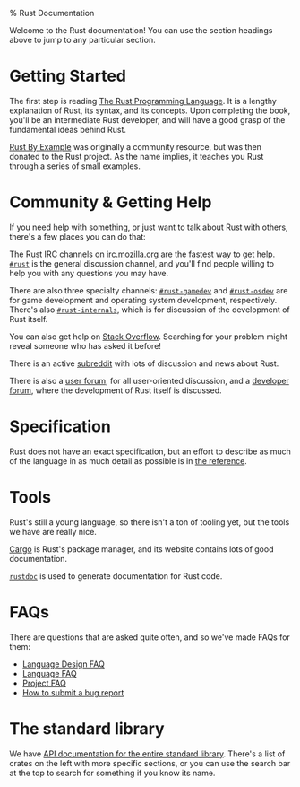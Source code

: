% Rust Documentation

Welcome to the Rust documentation! You can use the section headings above
to jump to any particular section.

# Getting Started

The first step is reading [The Rust Programming Language](book/index.html). It
is a lengthy explanation of Rust, its syntax, and its concepts. Upon completing
the book, you'll be an intermediate Rust developer, and will have a good grasp
of the fundamental ideas behind Rust.

[Rust By Example][rbe] was originally a community resource, but was then
donated to the Rust project. As the name implies, it teaches you Rust through a
series of small examples.

[rbe]: http://rustbyexample.com/

# Community & Getting Help

If you need help with something, or just want to talk about Rust with others,
there's a few places you can do that:

The Rust IRC channels on [irc.mozilla.org](http://irc.mozilla.org/) are the
fastest way to get help.
[`#rust`](http://chat.mibbit.com/?server=irc.mozilla.org&channel=%23rust) is
the general discussion channel, and you'll find people willing to help you with
any questions you may have.

There are also three specialty channels:
[`#rust-gamedev`](http://chat.mibbit.com/?server=irc.mozilla.org&channel=%23rust-gamedev)
and
[`#rust-osdev`](http://chat.mibbit.com/?server=irc.mozilla.org&channel=%23rust-osdev)
are for game development and operating system development, respectively.
There's also
[`#rust-internals`](http://chat.mibbit.com/?server=irc.mozilla.org&channel=%23rust-internals), which is for discussion of the development of Rust itself.

You can also get help on [Stack
Overflow](http://stackoverflow.com/questions/tagged/rust). Searching for your
problem might reveal someone who has asked it before!

There is an active [subreddit](http://reddit.com/r/rust) with lots of
discussion and news about Rust.

There is also a [user forum](http://users.rust-lang.org), for all
user-oriented discussion, and a [developer
forum](http://internals.rust-lang.org/), where the development of Rust
itself is discussed.

# Specification

Rust does not have an exact specification, but an effort to describe as much of
the language in as much detail as possible is in [the reference](reference.html).

# Tools

Rust's still a young language, so there isn't a ton of tooling yet, but the
tools we have are really nice.

[Cargo](http://crates.io) is Rust's package manager, and its website contains
lots of good documentation.

[`rustdoc`](book/documentation.html) is used to generate documentation for Rust code.

# FAQs

There are questions that are asked quite often, and so we've made FAQs for them:

* [Language Design FAQ](complement-design-faq.html)
* [Language FAQ](complement-lang-faq.html)
* [Project FAQ](complement-project-faq.html)
* [How to submit a bug report](https://github.com/rust-lang/rust/blob/master/CONTRIBUTING.md#bug-reports)

# The standard library

We have [API documentation for the entire standard
library](std/index.html). There's a list of crates on the left with more
specific sections, or you can use the search bar at the top to search for
something if you know its name.
